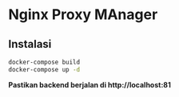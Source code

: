 # Nginx Proxy MAnager

## Instalasi

```bash
docker-compose build
docker-compose up -d
```

**Pastikan backend berjalan di http://localhost:81**
